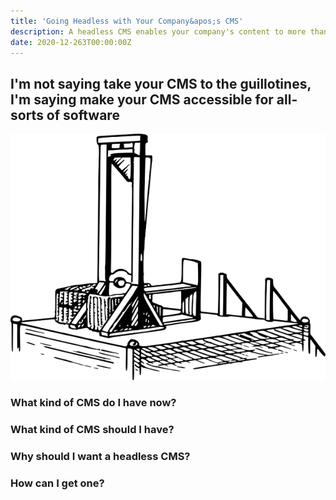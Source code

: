 ```yaml
---
title: 'Going Headless with Your Company&apos;s CMS'
description: A headless CMS enables your company's content to more than just your website. The content can be shared across all sorts of platforms 
date: 2020-12-263T00:00:00Z
---
```


## I'm not saying take your CMS to the guillotines, I'm saying make your CMS accessible for all-sorts of software

![guillotines](../src/assets/images/posts/guilllotines.png)

### What kind of CMS do I have now?

### What kind of CMS should I have? 

### Why should I want a headless CMS?

### How can I get one?